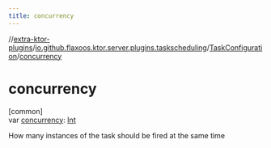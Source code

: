```yaml
---
title: concurrency
---
```


//[extra-ktor-plugins](../../../index.md)/[io.github.flaxoos.ktor.server.plugins.taskscheduling](../index.md)/[TaskConfiguration](index.md)/[concurrency](concurrency.md)

# concurrency

[common]\
var [concurrency](concurrency.md): [Int](https://kotlinlang.org/api/latest/jvm/stdlib/kotlin/-int/index.md)

How many instances of the task should be fired at the same time




